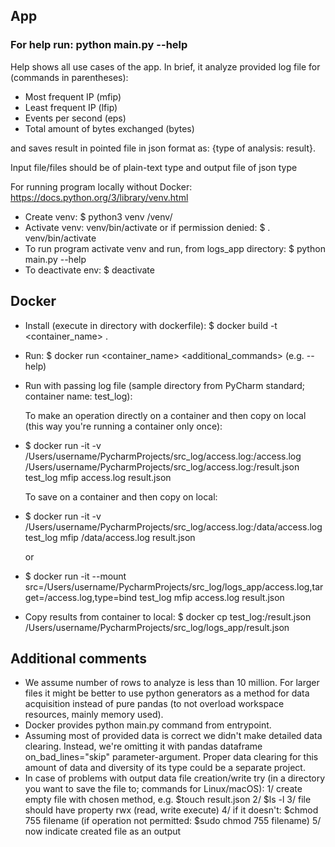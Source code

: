 ## App

### For help run: python main.py --help

Help shows all use cases of the app. In brief, it analyze provided log file for (commands in parentheses):
- Most frequent IP (mfip)
- Least frequent IP (lfip)
- Events per second (eps)
- Total amount of bytes exchanged (bytes)

and saves result in pointed file in json format as: {type of analysis: result}.

Input file/files should be of plain-text type and output file of json type

For running program locally without Docker: 
https://docs.python.org/3/library/venv.html
- Create venv: $ python3 venv /venv/
- Activate venv: venv/bin/activate or if permission denied: $ . venv/bin/activate
- To run program activate venv and run, from logs_app directory: $ python main.py --help
- To deactivate env: $ deactivate

## Docker
- Install (execute in directory with dockerfile): $ docker build -t <container_name> .

- Run: $ docker run <container_name> <additional_commands> (e.g. --help)
- Run with passing log file (sample directory from PyCharm standard; container name: test_log): 

  To make an operation directly on a container and then copy on local (this way you're running a container only once): 
- $ docker run -it -v /Users/username/PycharmProjects/src_log/access.log:/access.log /Users/username/PycharmProjects/src_log/access.log:/result.json test_log mfip access.log result.json

  To save on a container and then copy on local:

- $ docker run -it -v /Users/username/PycharmProjects/src_log/access.log:/data/access.log test_log mfip /data/access.log result.json

    or
- $ docker run -it --mount src=/Users/username/PycharmProjects/src_log/logs_app/access.log,target=/access.log,type=bind test_log mfip access.log result.json
- Copy results from container to local: $ docker cp test_log:/result.json  /Users/username/PycharmProjects/src_log/logs_app/result.json


## Additional comments
- We assume number of rows to analyze is less than 10 million. For larger files it might be better to use python generators as a method for data acquisition instead of pure pandas (to not overload workspace resources, mainly memory used).
- Docker provides python main.py command from entrypoint.
- Assuming most of provided data is correct we didn't make detailed data clearing. Instead, we're omitting it with pandas dataframe on_bad_lines="skip" parameter-argument. Proper data clearing for this amount of data and diversity of its type could be a separate project.
- In case of problems with output data file creation/write try (in a directory you want to save the file to; commands for Linux/macOS): 1/ create empty file with chosen method, e.g. $touch result.json 2/ $ls -l 3/ file should have property rwx (read, write execute) 4/ if it doesn't: $chmod 755 filename (if operation not permitted: $sudo chmod 755 filename) 5/ now indicate created file as an output
